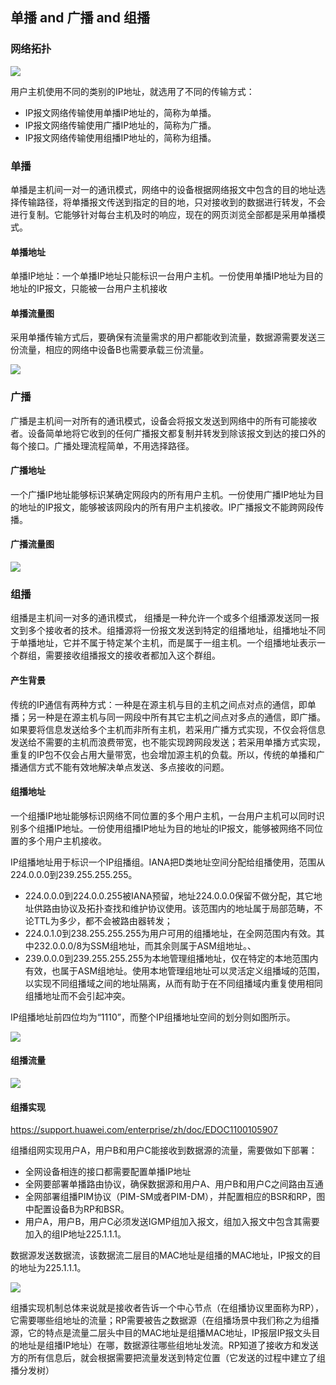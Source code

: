 ## 单播 and 广播 and 组播

### 网络拓扑

![](https://image-1300760561.cos.ap-beijing.myqcloud.com/bgyq-blog/net-topo.png)

用户主机使用不同的类别的IP地址，就选用了不同的传输方式：

- IP报文网络传输使用单播IP地址的，简称为单播。
- IP报文网络传输使用广播IP地址的，简称为广播。
- IP报文网络传输使用组播IP地址的，简称为组播。



### 单播

单播是主机间一对一的通讯模式，网络中的设备根据网络报文中包含的目的地址选择传输路径，将单播报文传送到指定的目的地，只对接收到的数据进行转发，不会进行复制。它能够针对每台主机及时的响应，现在的网页浏览全部都是采用单播模式。

#### 单播地址

单播IP地址：一个单播IP地址只能标识一台用户主机。一份使用单播IP地址为目的地址的IP报文，只能被一台用户主机接收

#### 单播流量图

采用单播传输方式后，要确保有流量需求的用户都能收到流量，数据源需要发送三份流量，相应的网络中设备B也需要承载三份流量。

![](https://image-1300760561.cos.ap-beijing.myqcloud.com/bgyq-blog/net-topo-Unicast.png)



### 广播

广播是主机间一对所有的通讯模式，设备会将报文发送到网络中的所有可能接收者。设备简单地将它收到的任何广播报文都复制并转发到除该报文到达的接口外的每个接口。广播处理流程简单，不用选择路径。

#### 广播地址

一个广播IP地址能够标识某确定网段内的所有用户主机。一份使用广播IP地址为目的地址的IP报文，能够被该网段内的所有用户主机接收。IP广播报文不能跨网段传播。

#### 广播流量图

![](https://image-1300760561.cos.ap-beijing.myqcloud.com/bgyq-blog/net-topo-broadcast.png)



### 组播

组播是主机间一对多的通讯模式， 组播是一种允许一个或多个组播源发送同一报文到多个接收者的技术。组播源将一份报文发送到特定的组播地址，组播地址不同于单播地址，它并不属于特定某个主机，而是属于一组主机。一个组播地址表示一个群组，需要接收组播报文的接收者都加入这个群组。

#### 产生背景

传统的IP通信有两种方式：一种是在源主机与目的主机之间点对点的通信，即单播；另一种是在源主机与同一网段中所有其它主机之间点对多点的通信，即广播。如果要将信息发送给多个主机而非所有主机，若采用广播方式实现，不仅会将信息发送给不需要的主机而浪费带宽，也不能实现跨网段发送；若采用单播方式实现，重复的IP包不仅会占用大量带宽，也会增加源主机的负载。所以，传统的单播和广播通信方式不能有效地解决单点发送、多点接收的问题。

#### 组播地址

一个组播IP地址能够标识网络不同位置的多个用户主机，一台用户主机可以同时识别多个组播IP地址。一份使用组播IP地址为目的地址的IP报文，能够被网络不同位置的多个用户主机接收。

IP组播地址用于标识一个IP组播组。IANA把D类地址空间分配给组播使用，范围从224.0.0.0到239.255.255.255。

* 224.0.0.0到224.0.0.255被IANA预留，地址224.0.0.0保留不做分配，其它地址供路由协议及拓扑查找和维护协议使用。该范围内的地址属于局部范畴，不论TTL为多少，都不会被路由器转发；
* 224.0.1.0到238.255.255.255为用户可用的组播地址，在全网范围内有效。其中232.0.0.0/8为SSM组地址，而其余则属于ASM组地址。、
*  239.0.0.0到239.255.255.255为本地管理组播地址，仅在特定的本地范围内有效，也属于ASM组地址。使用本地管理组地址可以灵活定义组播域的范围，以实现不同组播域之间的地址隔离，从而有助于在不同组播域内重复使用相同组播地址而不会引起冲突。

IP组播地址前四位均为“1110”，而整个IP组播地址空间的划分则如图所示。

![](https://image-1300760561.cos.ap-beijing.myqcloud.com/bgyq-blog/multicast-ip-addr.gif)



#### 组播流量

![](https://image-1300760561.cos.ap-beijing.myqcloud.com/bgyq-blog/net-topo-multicast.png)

#### 组播实现

https://support.huawei.com/enterprise/zh/doc/EDOC1100105907

组播组网实现用户A，用户B和用户C能接收到数据源的流量，需要做如下部署：

- 全网设备相连的接口都需要配置单播IP地址
- 全网要部署单播路由协议，确保数据源和用户A、用户B和用户C之间路由互通
- 全网部署组播PIM协议（PIM-SM或者PIM-DM），并配置相应的BSR和RP，图中配置设备B为RP和BSR。
- 用户A，用户B，用户C必须发送IGMP组加入报文，组加入报文中包含其需要加入的组IP地址225.1.1.1。

数据源发送数据流，该数据流二层目的MAC地址是组播的MAC地址，IP报文的目的地址为225.1.1.1。

![](https://image-1300760561.cos.ap-beijing.myqcloud.com/bgyq-blog/multicast-mechanism.png)



组播实现机制总体来说就是接收者告诉一个中心节点（在组播协议里面称为RP），它需要哪些组地址的流量；RP需要被告之数据源（在组播场景中我们称之为组播源，它的特点是流量二层头中目的MAC地址是组播MAC地址，IP报层IP报文头目的地址是组播IP地址）在哪，数据源往哪些组地址发流。RP知道了接收方和发送方的所有信息后，就会根据需要把流量发送到特定位置（它发送的过程中建立了组播分发树）



